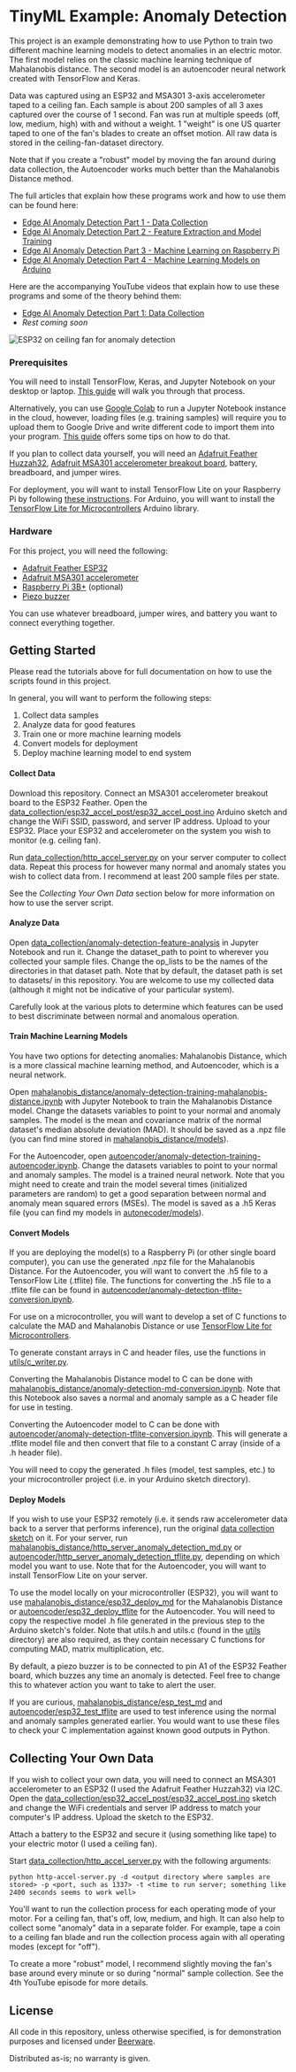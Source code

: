 # TinyML Example: Anomaly Detection

This project is an example demonstrating how to use Python to train two different machine learning models to detect anomalies in an electric motor. The first model relies on the classic machine learning technique of Mahalanobis distance. The second model is an autoencoder neural network created with TensorFlow and Keras.

Data was captured using an ESP32 and MSA301 3-axis accelerometer taped to a ceiling fan. Each sample is about 200 samples of all 3 axes captured over the course of 1 second. Fan was run at multiple speeds (off, low, medium, high) with and without a weight. 1 "weight" is one US quarter taped to one of the fan's blades to create an offset motion. All raw data is stored in the ceiling-fan-dataset directory.

Note that if you create a "robust" model by moving the fan around during data collection, the Autoencoder works much better than the Mahalanobis Distance method.

The full articles that explain how these programs work and how to use them can be found here:
* [Edge AI Anomaly Detection Part 1 - Data Collection](https://www.digikey.com/en/maker/projects/edge-ai-anomaly-detection-part-1-data-collection/7bb112f76ef644edaedc5e08dba5faae)
* [Edge AI Anomaly Detection Part 2 - Feature Extraction and Model Training](https://www.digikey.com/en/maker/projects/edge-ai-anomaly-detection-part-2-feature-extraction-and-model-training/70927a6e439b49bea7305953a3c9bfff)
* [Edge AI Anomaly Detection Part 3 - Machine Learning on Raspberry Pi](https://www.digikey.com/en/maker/projects/edge-ai-anomaly-detection-part-3-machine-learning-on-raspberry-pi/af9dd958b23d4ea1b40bc3cc060ef8c9)
* [Edge AI Anomaly Detection Part 4 - Machine Learning Models on Arduino](https://www.digikey.com/en/maker/projects/edge-ai-anomaly-detection-part-4-machine-learning-models-on-arduino/afacfc3dbaf24c6c94a55c4afae1afb2)

Here are the accompanying YouTube videos that explain how to use these programs and some of the theory behind them:
* [Edge AI Anomaly Detection Part 1: Data Collection](https://www.youtube.com/watch?v=Bxd7W1I-tq4)
* *Rest coming soon*

![ESP32 on ceiling fan for anomaly detection](https://raw.githubusercontent.com/ShawnHymel/tflite-anomaly-detection-example/master/images/fan-anomaly-detection-cover.jpg)

### Prerequisites

You will need to install TensorFlow, Keras, and Jupyter Notebook on your desktop or laptop. [This guide](https://www.digikey.com/en/maker/projects/getting-started-with-machine-learning-using-tensorflow-and-keras/0746640deea84313998f5f95c8206e5b) will walk you through that process. 

Alternatively, you can use [Google Colab](https://colab.research.google.com/) to run a Jupyter Notebook instance in the cloud, however, loading files (e.g. training samples) will require you to upload them to Google Drive and write different code to import them into your program. [This guide](https://towardsdatascience.com/3-ways-to-load-csv-files-into-colab-7c14fcbdcb92) offers some tips on how to do that.

If you plan to collect data yourself, you will need an [Adafruit Feather Huzzah32](https://www.digikey.com/product-detail/en/adafruit-industries-llc/3591/1528-2514-ND/8119805), [Adafruit MSA301 accelerometer breakout board](https://www.digikey.com/products/en/development-boards-kits-programmers/evaluation-boards-expansion-boards-daughter-cards/797?k=msa301), battery, breadboard, and jumper wires.

For deployment, you will want to install TensorFlow Lite on your Raspberry Pi by following [these instructions](https://www.tensorflow.org/lite/guide/python). For Arduino, you will want to install the [TensorFlow Lite for Microcontrollers](https://www.tensorflow.org/lite/microcontrollers) Arduino library.

### Hardware

For this project, you will need the following:

* [Adafruit Feather ESP32](https://www.digikey.com/product-detail/en/adafruit-industries-llc/3591/1528-2514-ND/8119805)
* [Adafruit MSA301 accelerometer](https://www.digikey.com/product-detail/en/adafruit-industries-llc/4344/1528-4344-ND/10419635)
* [Raspberry Pi 3B+](https://www.digikey.com/product-detail/en/raspberry-pi/RASPBERRY-PI-3-MODEL-B-/1690-1025-ND/8571724) (optional)
* [Piezo buzzer](https://www.digikey.com/product-detail/en/db-unlimited/IP303012-1/2104-IP303012-1-ND/9990516)

You can use whatever breadboard, jumper wires, and battery you want to connect everything together.

Getting Started
---------------

Please read the tutorials above for full documentation on how to use the scripts found in this project.

In general, you will want to perform the following steps:

1. Collect data samples
2. Analyze data for good features
3. Train one or more machine learning models
4. Convert models for deployment
5. Deploy machine learning model to end system

#### Collect Data

Download this repository. Connect an MSA301 accelerometer breakout board to the ESP32 Feather. Open the [data_collection/esp32_accel_post/esp32_accel_post.ino](https://github.com/ShawnHymel/tinyml-example-anomaly-detection/blob/master/data_collection/esp32_accel_post/esp32_accel_post.ino) Arduino sketch and change the WiFi SSID, password, and server IP address. Upload to your ESP32. Place your ESP32 and accelerometer on the system you wish to monitor (e.g. ceiling fan).

Run [data_collection/http_accel_server.py](https://github.com/ShawnHymel/tinyml-example-anomaly-detection/blob/master/data_collection/http_accel_server.py) on your server computer to collect data. Repeat this process for however many normal and anomaly states you wish to collect data from. I recommend at least 200 sample files per state.

See the *Collecting Your Own Data* section below for more information on how to use the server script.

#### Analyze Data

Open [data_collection/anomaly-detection-feature-analysis](https://github.com/ShawnHymel/tinyml-example-anomaly-detection/blob/master/data_collection/anomaly-detection-feature-analysis.ipynb) in Jupyter Notebook and run it. Change the dataset_path to point to wherever you collected your sample files. Change the op_lists to be the names of the directories in that dataset path. Note that by default, the dataset path is set to datasets/ in this repository. You are welcome to use my collected data (although it might not be indicative of your particular system).

Carefully look at the various plots to determine which features can be used to best discriminate between normal and anomalous operation.

#### Train Machine Learning Models

You have two options for detecting anomalies: Mahalanobis Distance, which is a more classical machine learning method, and Autoencoder, which is a neural network.

Open [mahalanobis_distance/anomaly-detection-training-mahalanobis-distance.ipynb](https://github.com/ShawnHymel/tinyml-example-anomaly-detection/blob/master/mahalanobis_distance/anomaly-detection-training-mahalanobis-distance.ipynb) with Jupyter Notebook to train the Mahalanobis Distance model. Change the datasets variables to point to your normal and anomaly samples. The model is the mean and covariance matrix of the normal dataset's median absolute deviation (MAD). It should be saved as a .npz file (you can find mine stored in [mahalanobis_distance/models](https://github.com/ShawnHymel/tinyml-example-anomaly-detection/tree/master/mahalanobis_distance/models)).

For the Autoencoder, open [autoencoder/anomaly-detection-training-autoencoder.ipynb](https://github.com/ShawnHymel/tinyml-example-anomaly-detection/blob/master/autoencoder/anomaly-detection-training-autoencoder.ipynb). Change the datasets variables to point to your normal and anomaly samples. The model is a trained neural network. Note that you might need to create and train the model several times (initialized parameters are random) to get a good separation between normal and anomaly mean squared errors (MSEs). The model is saved as a .h5 Keras file (you can find my models in [autonecoder/models](https://github.com/ShawnHymel/tinyml-example-anomaly-detection/tree/master/autoencoder/models)).

#### Convert Models

If you are deploying the model(s) to a Raspberry Pi (or other single board computer), you can use the generated .npz file for the Mahalanobis Distance. For the Autoencoder, you will want to convert the .h5 file to a TensorFlow Lite (.tflite) file. The functions for converting the .h5 file to a .tflite file can be found in [autoencoder/anomaly-detection-tflite-conversion.ipynb](https://github.com/ShawnHymel/tinyml-example-anomaly-detection/blob/master/autoencoder/anomaly-detection-tflite-conversion.ipynb).

For use on a microcontroller, you will want to develop a set of C functions to calculate the MAD and Mahalanobis Distance or use [TensorFlow Lite for Microcontrollers](https://www.tensorflow.org/lite/microcontrollers).

To generate constant arrays in C and header files, use the functions in [utils/c_writer.py](https://github.com/ShawnHymel/tinyml-example-anomaly-detection/blob/master/utils/c_writer.py).

Converting the Mahalanobis Distance model to C can be done with [mahalanobis_distance/anomaly-detection-md-conversion.ipynb](https://github.com/ShawnHymel/tinyml-example-anomaly-detection/blob/master/mahalanobis_distance/anomaly-detection-md-conversion.ipynb). Note that this Notebook also saves a normal and anomaly sample as a C header file for use in testing.

Converting the Autoencoder model to C can be done with [autoencoder/anomaly-detection-tflite-conversion.ipynb](https://github.com/ShawnHymel/tinyml-example-anomaly-detection/blob/master/autoencoder/anomaly-detection-tflite-conversion.ipynb). This will generate a .tflite model file and then convert that file to a constant C array (inside of a .h header file).

You will need to copy the generated .h files (model, test samples, etc.) to your microcontroller project (i.e. in your Arduino sketch directory).

#### Deploy Models

If you wish to use your ESP32 remotely (i.e. it sends raw accelerometer data back to a server that performs inference), run the original [data collection sketch](https://github.com/ShawnHymel/tinyml-example-anomaly-detection/blob/master/data_collection/esp32_accel_post/esp32_accel_post.ino) on it. For your server, run [mahalanobis_distance/http_server_anomaly_detection_md.py](https://github.com/ShawnHymel/tinyml-example-anomaly-detection/blob/master/mahalanobis_distance/http_server_anomaly_detection_md.py) or [autoencoder/http_server_anomaly_detection_tflite.py](https://github.com/ShawnHymel/tinyml-example-anomaly-detection/blob/master/autoencoder/http_server_anomaly_detection_tflite.py), depending on which model you want to use. Note that for the Autoencoder, you will want to install TensorFlow Lite on your server.

To use the model locally on your microcontroller (ESP32), you will want to use [mahalanobis_distance/esp32_deploy_md](https://github.com/ShawnHymel/tinyml-example-anomaly-detection/tree/master/mahalanobis_distance/esp32_deploy_md) for the Mahalanobis Distance or [autoencoder/esp32_deploy_tflite](https://github.com/ShawnHymel/tinyml-example-anomaly-detection/tree/master/autoencoder/esp32_deploy_tflite) for the Autoencoder. You will need to copy the respective model .h file generated in the previous step to the Arduino sketch's folder. Note that utils.h and utils.c (found in the [utils](https://github.com/ShawnHymel/tinyml-example-anomaly-detection/tree/master/utils) directory) are also required, as they contain necessary C functions for computing MAD, matrix multiplication, etc.

By default, a piezo buzzer is to be connected to pin A1 of the ESP32 Feather board, which buzzes any time an anomaly is detected. Feel free to change this to whatever action you want to take to alert the user.

If you are curious, [mahalanobis_distance/esp_test_md](https://github.com/ShawnHymel/tinyml-example-anomaly-detection/tree/master/mahalanobis_distance/esp32_test_md) and [autoencoder/esp32_test_tflite](https://github.com/ShawnHymel/tinyml-example-anomaly-detection/tree/master/autoencoder/esp32_test_tflite) are used to test inference using the normal and anomaly samples generated earlier. You would want to use these files to check your C implementation against known good outputs in Python.

Collecting Your Own Data
---------------

If you wish to collect your own data, you will need to connect an MSA301 accelerometer to an ESP32 (I used the Adafruit Feather Huzzah32) via I2C. Open the [data_collection/esp32_accel_post/esp32_accel_post.ino](https://github.com/ShawnHymel/tinyml-example-anomaly-detection/blob/master/data_collection/esp32_accel_post/esp32_accel_post.ino) sketch and change the WiFi credentials and server IP address to match your computer's IP address. Upload the sketch to the ESP32.

Attach a battery to the ESP32 and secure it (using something like tape) to your electric motor (I used a ceiling fan).

Start [data_collection/http_accel_server.py](https://github.com/ShawnHymel/tinyml-example-anomaly-detection/blob/master/data_collection/http_accel_server.py) with the following arguments:

```
python http-accel-server.py -d <output directory where samples are stored> -p <port, such as 1337> -t <time to run server; something like 2400 seconds seems to work well>
```

You'll want to run the collection process for each operating mode of your motor. For a ceiling fan, that's off, low, medium, and high. It can also help to collect some "anomaly" data in a separate folder. For example, tape a coin to a ceiling fan blade and run the collection process again with all operating modes (except for "off").

To create a more "robust" model, I recommend slightly moving the fan's base around every minute or so during "normal" sample collection. See the 4th YouTube episode for more details.

License
-------

All code in this repository, unless otherwise specified, is for demonstration purposes and licensed under [Beerware](https://en.wikipedia.org/wiki/Beerware).

Distributed as-is; no warranty is given.